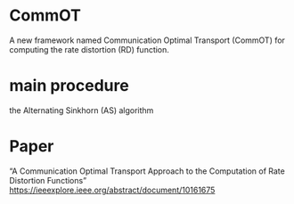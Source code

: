 # CommOT
A new framework named Communication Optimal Transport (CommOT) for computing the rate distortion (RD) function.

# main procedure
the Alternating Sinkhorn (AS) algorithm

# Paper 
“A Communication Optimal Transport Approach to the Computation of Rate Distortion Functions”
https://ieeexplore.ieee.org/abstract/document/10161675
